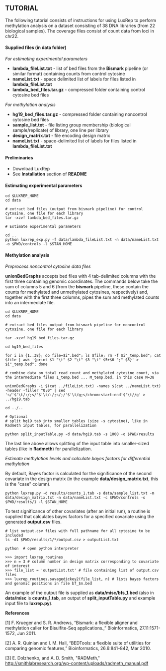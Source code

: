 ## TUTORIAL

The following tutorial consists of instructions for using LuxRep to perform methylation analysis on a dataset consisting of 38 DNA libraries (from 22 biological samples). The coverage files consist of count data from loci in chr22.

#### Supplied files (in data folder)

*For estimating experimental parameters*

* **lambda\_fileList.txt** - list of bed files from the **Bismark** pipeline (or similar format) containing counts from control cytosine
* **nameList.txt** - space delimited list of labels for files listed in **lambda\_fileList.txt**
* **lambda\_bed\_files.tar.gz**	- compressed folder containing control cytosine bed files
	
*For methylation analysis*

* **hg19\_bed\_files.tar.gz** - compressed folder containing noncontrol cytosine bed files
* **sample_list.txt** -	file listing group membership (biological sample/replicate) of library, one line per library
* **design_matrix.txt** - file encoding design matrix
* **nameList.txt** - space-delimited list of labels for files listed in **lambda_fileList.txt**
	

#### Preliminaries

* Download LuxRep
* See **Installation** section of **README**

#### Estimating experimental parameters

	cd $LUXREP_HOME
	cd data
	
	# extract bed files (output from bismark pipeline) for control cytosine, one file for each library
	tar -xzvf lambda_bed_files.tar.gz
	
	# Estimate experimental parameters
	
	cd ..
	python luxrep_exp.py -f data/lambda_fileList.txt -n data/nameList.txt -o $PWD/controls -l $STAN_HOME	

#### Methylation analysis

*Preprocess noncontrol cytosine data files*

**unionBedGraphs** accepts bed files with 4 tab-delimited columns with the first three containing genomic coordinates. The commands below take the sum of columns 5 and 6 (from the **bismark** pipeline, these contain the counts for methylated and unmethylated cytosines, respectively) and, together with the first three columns, pipes the sum and methylated counts into an intermediate file. 

	cd $LUXREP_HOME
	cd data
	
	# extract bed files output from bismark pipeline for noncontrol cytosine, one file for each library
	
	tar -xzvf hg19_bed_files.tar.gz
	
	cd hg19_bed_files
	
	for i in {1..38}; do file=$i".bed"; ls $file; rm -f $i"_temp.bed"; cat $file | awk '{print $1 "\t" $2 "\t" $3 "\t" $5+$6 ";" $5}' > $i"_temp.bed"; done
	
	# combine data on total read count and methylated cytosine count, via the intermediate files 1_temp.bed ... M_temp.bed, in this case M=38
	
	unionBedGraphs -i $(cat ../fileList.txt) -names $(cat ../nameList.txt) -header -filler "0;0" | sed 's/'$'\t/:/;s/'$'\t/:/;s/;/'$'\t/g;s/chrom:start:end'$'\t//g' > ../hg19.tab
	
	cd ../..
	
	# Optional
	# split hg19.tab into smaller tables (size -s cytosine), like in Radmeth input tables, for parallelization 
	
    python split_inputTable.py -d data/hg19.tab -s 1000 -o $PWD/results

   The last line above allows splitting of the input table into smaller-sized tables (like in **Radmeth**) for parallelization. 

*Estimate methylation levels and calculate bayes factors for differential methylation*

By default, Bayes factor is calculated for the significance of the second covariate in the design matrix (in the example **data/design_matrix.txt**, this is the "case" column).

	python luxrep.py -d results/counts_1.tab -s data/sample_list.txt -m data/design_matrix.txt -n data/nameList.txt -c $PWD/controls -o $PWD/results/1 -l $STAN_HOME

To test significance of other covariates (after an initial run), a routine is supplied that calculates bayes factors for a specified covariate using the generated **output.csv** files.

	# list output.csv files with full pathname for all cytosine to be included
	ls -d1 $PWD/results/1/*/output.csv > outputList.txt
	
	python 	# open python interpreter
	
	>>> import luxrep_routines
	>>> n = 3 # column number in design matrix corresponding to covariate of interest
	>>> file_list = 'outputList.txt' # file containing list of output.csv files
	>>> luxrep_routines.savagedickey2(file_list, n) # lists bayes factors and genomic positions in file bf_$n.bed

An example of the output file is supplied as **data/misc/bfs\_1.bed** (also in **data/misc** is **counts\_1.tab**, an output of **split_inputTable.py** and example input file to **luxrep.py**).

**References**

[1] F. Krueger and S. R. Andrews, “Bismark: a flexible aligner and methylation caller for Bisulfite-Seq applications.,” Bioinformatics, 27.11:1571-1572, Jun 2011. 

[2] A. R. Quinlan and I. M. Hall, “BEDTools: a flexible suite of utilities for comparing genomic features,” Bioinformatics, 26.6:841–842, Mar 2010.

[3] E. Dolzhenko, and A. D. Smith, "RADMeth," http://smithlabresearch.org/wp-content/uploads/radmeth_manual.pdf
